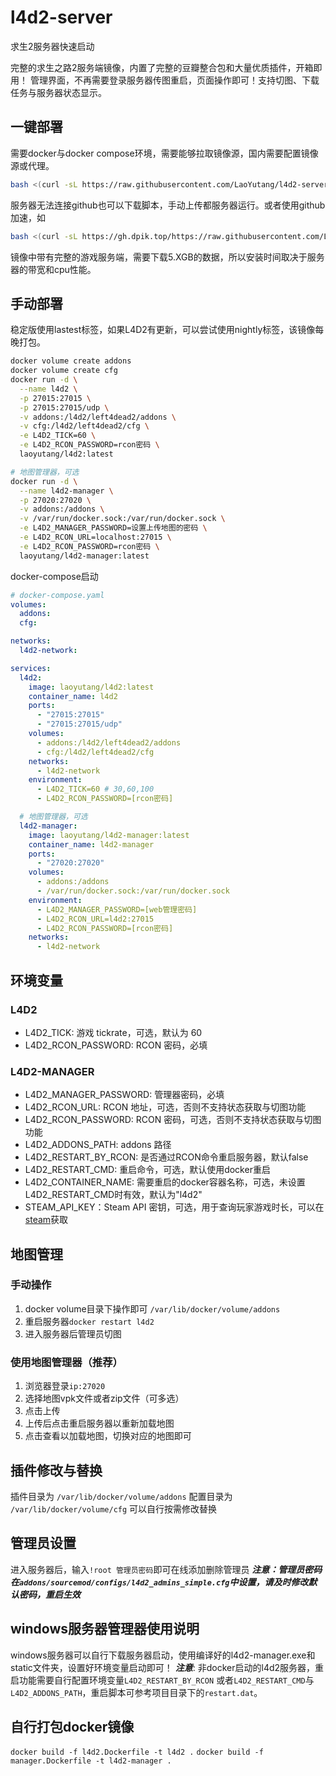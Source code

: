 # l4d2-server
求生2服务器快速启动

完整的求生之路2服务端镜像，内置了完整的豆瓣整合包和大量优质插件，开箱即用！
管理界面，不再需要登录服务器传图重启，页面操作即可！支持切图、下载任务与服务器状态显示。

## 一键部署
需要docker与docker compose环境，需要能够拉取镜像源，国内需要配置镜像源或代理。
```sh
bash <(curl -sL https://raw.githubusercontent.com/LaoYutang/l4d2-server/master/install.sh)
```
服务器无法连接github也可以下载脚本，手动上传都服务器运行。或者使用github加速，如
```sh
bash <(curl -sL https://gh.dpik.top/https://raw.githubusercontent.com/LaoYutang/l4d2-server/master/install.sh)
```
镜像中带有完整的游戏服务端，需要下载5.XGB的数据，所以安装时间取决于服务器的带宽和cpu性能。

## 手动部署
稳定版使用lastest标签，如果L4D2有更新，可以尝试使用nightly标签，该镜像每晚打包。
```sh
docker volume create addons
docker volume create cfg
docker run -d \
  --name l4d2 \
  -p 27015:27015 \
  -p 27015:27015/udp \
  -v addons:/l4d2/left4dead2/addons \
  -v cfg:/l4d2/left4dead2/cfg \
  -e L4D2_TICK=60 \
  -e L4D2_RCON_PASSWORD=rcon密码 \
  laoyutang/l4d2:latest

# 地图管理器，可选
docker run -d \
  --name l4d2-manager \
  -p 27020:27020 \
  -v addons:/addons \
  -v /var/run/docker.sock:/var/run/docker.sock \
  -e L4D2_MANAGER_PASSWORD=设置上传地图的密码 \
  -e L4D2_RCON_URL=localhost:27015 \
  -e L4D2_RCON_PASSWORD=rcon密码 \
  laoyutang/l4d2-manager:latest
```
docker-compose启动
```yaml
# docker-compose.yaml
volumes:
  addons:
  cfg:

networks:
  l4d2-network:

services:
  l4d2:
    image: laoyutang/l4d2:latest
    container_name: l4d2
    ports:
      - "27015:27015"
      - "27015:27015/udp"
    volumes:
      - addons:/l4d2/left4dead2/addons
      - cfg:/l4d2/left4dead2/cfg
    networks:
      - l4d2-network
    environment:
      - L4D2_TICK=60 # 30,60,100
      - L4D2_RCON_PASSWORD=[rcon密码]

  # 地图管理器，可选
  l4d2-manager:
    image: laoyutang/l4d2-manager:latest
    container_name: l4d2-manager
    ports:
      - "27020:27020"
    volumes:
      - addons:/addons
      - /var/run/docker.sock:/var/run/docker.sock
    environment:
      - L4D2_MANAGER_PASSWORD=[web管理密码]
      - L4D2_RCON_URL=l4d2:27015
      - L4D2_RCON_PASSWORD=[rcon密码]
    networks:
      - l4d2-network
```

## 环境变量
### L4D2
- L4D2_TICK: 游戏 tickrate，可选，默认为 60
- L4D2_RCON_PASSWORD: RCON 密码，必填
### L4D2-MANAGER
- L4D2_MANAGER_PASSWORD: 管理器密码，必填
- L4D2_RCON_URL: RCON 地址，可选，否则不支持状态获取与切图功能
- L4D2_RCON_PASSWORD: RCON 密码，可选，否则不支持状态获取与切图功能
- L4D2_ADDONS_PATH: addons 路径
- L4D2_RESTART_BY_RCON: 是否通过RCON命令重启服务器，默认false
- L4D2_RESTART_CMD: 重启命令，可选，默认使用docker重启
- L4D2_CONTAINER_NAME: 需要重启的docker容器名称，可选，未设置L4D2_RESTART_CMD时有效，默认为"l4d2"
- STEAM_API_KEY：Steam API 密钥，可选，用于查询玩家游戏时长，可以在[steam](https://steamcommunity.com/dev/apikey)获取

## 地图管理
### 手动操作
1. docker volume目录下操作即可  ```/var/lib/docker/volume/addons``` 
2. 重启服务器```docker restart l4d2```
3. 进入服务器后管理员切图
### 使用地图管理器（推荐）
1. 浏览器登录```ip:27020```
2. 选择地图vpk文件或者zip文件（可多选）
3. 点击上传
4. 上传后点击重启服务器以重新加载地图
5. 点击查看以加载地图，切换对应的地图即可

## 插件修改与替换
插件目录为 ```/var/lib/docker/volume/addons``` 
配置目录为 ```/var/lib/docker/volume/cfg```
可以自行按需修改替换

## 管理员设置
进入服务器后，输入```!root 管理员密码```即可在线添加删除管理员
***注意：管理员密码在```addons/sourcemod/configs/l4d2_admins_simple.cfg```中设置，请及时修改默认密码，重启生效***

## windows服务器管理器使用说明
windows服务器可以自行下载服务器启动，使用编译好的l4d2-manager.exe和static文件夹，设置好环境变量启动即可！
***注意***: 非docker启动的l4d2服务器，重启功能需要自行配置环境变量```L4D2_RESTART_BY_RCON``` 或者```L4D2_RESTART_CMD```与```L4D2_ADDONS_PATH```，重启脚本可参考项目目录下的```restart.dat```。


## 自行打包docker镜像
```docker build -f l4d2.Dockerfile -t l4d2 .```
```docker build -f manager.Dockerfile -t l4d2-manager .```
